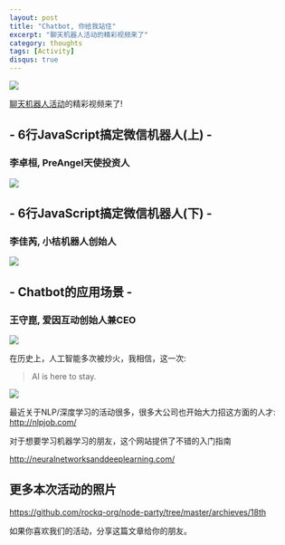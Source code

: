 ```yaml
---
layout: post
title: "Chatbot, 你给我站住"
excerpt: "聊天机器人活动的精彩视频来了"
category: thoughts
tags: [Activity]
disqus: true
---
```


![](http://7xkeqi.com1.z0.glb.clouddn.com/assets/images/2016/12-17/Screen%20Shot%202018-02-19%20at%2010.40.15%20PM.png)

[聊天机器人活动](https://github.com/rockq-org/node-party/tree/master/archieves/18th)的精彩视频来了!

## - 6行JavaScript搞定微信机器人(上) -
### 李卓桓, PreAngel天使投资人
[![][image2]][url2]


## - 6行JavaScript搞定微信机器人(下) -
### 李佳芮, 小桔机器人创始人
[![][image3]][url3]


## - Chatbot的应用场景 -
### 王守崑, 爱因互动创始人兼CEO
[![][image4]][url4]


在历史上，人工智能多次被炒火，我相信，这一次:

> AI is here to stay.

![](http://7xkeqi.com1.z0.glb.clouddn.com/assets/images/2016/12-17/Screen%20Shot%202018-02-19%20at%2010.40.36%20PM.png)

最近关于NLP/深度学习的活动很多，很多大公司也开始大力招这方面的人才:
http://nlpjob.com/


对于想要学习机器学习的朋友，这个网站提供了不错的入门指南

http://neuralnetworksanddeeplearning.com/


## 更多本次活动的照片

https://github.com/rockq-org/node-party/tree/master/archieves/18th

如果你喜欢我们的活动，分享这篇文章给你的朋友。

[url2]: https://v.qq.com/x/page/c03564kh7y6.html
[url3]: http://v.qq.com/x/page/g03567hcabo.html
[url4]: https://v.qq.com/x/page/j0355ucprmu.html
[image2]: http://7xkeqi.com1.z0.glb.clouddn.com/assets/images/2016/12-17/Screen%20Shot%202018-02-19%20at%2010.40.08%20PM.png
[image3]: http://7xkeqi.com1.z0.glb.clouddn.com/assets/images/2016/12-17/Screen%20Shot%202018-02-19%20at%2010.40.22%20PM.png
[image4]: http://7xkeqi.com1.z0.glb.clouddn.com/assets/images/2016/12-17/Screen%20Shot%202018-02-19%20at%2010.40.29%20PM.png


